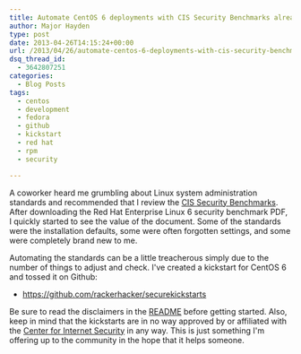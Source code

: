 ```yaml
---
title: Automate CentOS 6 deployments with CIS Security Benchmarks already applied
author: Major Hayden
type: post
date: 2013-04-26T14:15:24+00:00
url: /2013/04/26/automate-centos-6-deployments-with-cis-security-benchmarks-already-applied/
dsq_thread_id:
  - 3642807251
categories:
  - Blog Posts
tags:
  - centos
  - development
  - fedora
  - github
  - kickstart
  - red hat
  - rpm
  - security

---
```

A coworker heard me grumbling about Linux system administration standards and recommended that I review the [CIS Security Benchmarks][1]. After downloading the Red Hat Enterprise Linux 6 security benchmark PDF, I quickly started to see the value of the document. Some of the standards were the installation defaults, some were often forgotten settings, and some were completely brand new to me.

Automating the standards can be a little treacherous simply due to the number of things to adjust and check. I've created a kickstart for CentOS 6 and tossed it on Github:

  * <https://github.com/rackerhacker/securekickstarts>

Be sure to read the disclaimers in the [README][2] before getting started. Also, keep in mind that the kickstarts are in no way approved by or affiliated with the [Center for Internet Security][3] in any way. This is just something I'm offering up to the community in the hope that it helps someone.

 [1]: http://benchmarks.cisecurity.org/
 [2]: https://github.com/rackerhacker/securekickstarts/blob/master/README.md
 [3]: https://www.cisecurity.org/

